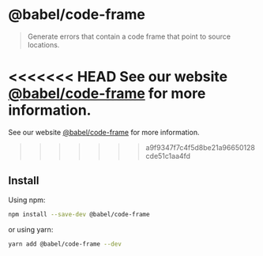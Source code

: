 # @babel/code-frame

> Generate errors that contain a code frame that point to source locations.

<<<<<<< HEAD
See our website [@babel/code-frame](https://babeljs.io/docs/en/babel-code-frame) for more information.
=======
See our website [@babel/code-frame](https://babeljs.io/docs/babel-code-frame) for more information.
>>>>>>> a9f9347f7c4f5d8be21a96650128cde51c1aa4fd

## Install

Using npm:

```sh
npm install --save-dev @babel/code-frame
```

or using yarn:

```sh
yarn add @babel/code-frame --dev
```
